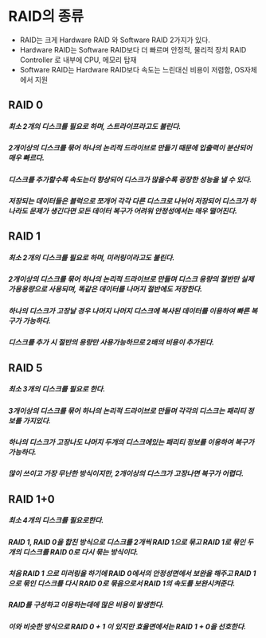 # RAID의 종류
- RAID는 크게 Hardware RAID 와 Software RAID 2가지가 있다.  
- Hardware RAID는 Software RAID보다 더 빠르며 안정적, 물리적 장치 RAID Controller 로 내부에 CPU, 메모리 탑재
- Software RAID는 Hardware RAID보다 속도는 느린대신 비용이 저렴함, OS자체에서 지원  

## RAID 0

##### 최소 2개의 디스크를 필요로 하며, 스트라이프라고도 불린다.
##### 2개이상의 디스크를 묶어 하나의 논리적 드라이브로 만들기 때문에 입출력이 분산되어 매우 빠르다.
##### 디스크를 추가할수록 속도는더 향상되어 디스크가 많을수록 굉장한 성능을 낼 수 있다.
##### 저장되는 데이터들은 블럭으로 쪼개어 각각 다른 디스크로 나뉘어 저장되어 디스크가 하나라도 문제가 생긴다면 모든 데이터 복구가 어려워 안정성에서는 매우 떨어진다.


## RAID 1
##### 최소 2개의 디스크를 필요로 하며, 미러링이라고도 불린다.
##### 2개이상의 디스크를 묶어 하나의 논리적 드라이브로 만들며 디스크 용량의 절반만 실제 가용용량으로 사용되며, 똑같은 데이터를 나머지 절반에도 저장한다.
##### 하나의 디스크가 고장날 경우 나머지 나머지 디스크에 복사된 데이터를 이용하여 빠른 복구가 가능하다.
##### 디스크를 추가 시 절반의 용량만 사용가능하므로 2배의 비용이 추가된다.

## RAID 5
##### 최소 3개의 디스크를 필요로 한다.
##### 3개이상의 디스크를 묶어 하나의 논리적 드라이브로 만들며 각각의 디스크는 패리티 정보를 가지있다.
##### 하나의 디스크가 고장나도 나머지 두개의 디스크에있는 패리티 정보를 이용하여 복구가 가능하다.
##### 많이 쓰이고 가장 무난한 방식이지만, 2개이상의 디스크가 고장나면 복구가 어렵다.

## RAID 1+0
##### 최소 4개의 디스크를 필요로한다.
##### RAID 1, RAID 0을 합친 방식으로 디스크를 2개씩 RAID 1으로 묶고 RAID 1로 묶인 두개의 디스크를 RAID 0로 다시 묶는 방식이다.
##### 처음 RAID 1 으로 미러링을 하기에 RAID 0에서의 안정성면에서 보완을 해주고 RAID 1으로 묶인 디스크를 다시 RAID 0로 묶음으로서 RAID 1의 속도를 보완시켜준다.
##### RAID를 구성하고 이용하는데에 많은 비용이 발생한다.
##### 이와 비슷한 방식으로 RAID 0 + 1 이 있지만 효율면에서는 RAID 1 + 0을 선호한다.
